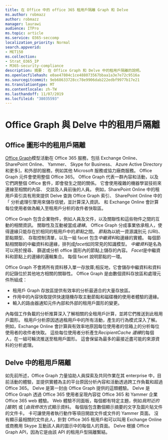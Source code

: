 ```yaml
---
title: 在 Office 中的 office 365 租用戶隔離 Graph 和 Delve
ms.author: robmazz
author: robmazz
manager: laurawi
audience: ITPro
ms.topic: article
ms.service: O365-seccomp
localization_priority: Normal
search.appverid:
- MET150
ms.collection:
- Strat_O365_IP
- M365-security-compliance
description: 摘要： 在 Office Graph 和 Delve 中的租用戶隔離的說明。
ms.openlocfilehash: e0ae47804c1ce488073567bbaa1a3e7e72c9516a
ms.sourcegitcommit: 9eb68633728cc78e9906dab222edbf9977b17e21
ms.translationtype: MT
ms.contentlocale: zh-TW
ms.lasthandoff: 11/07/2019
ms.locfileid: "38035593"
---
```

# <a name="tenant-isolation-in-the-office-graph-and-delve"></a>Office Graph 與 Delve 中的租用戶隔離

## <a name="tenant-isolation-in-the-office-graph"></a>Office 圖形中的租用戶隔離

[Office Graph](https://developer.microsoft.com)模型活動在 Office 365 服務，包括 Exchange Online、 SharePoint Online、 Yammer、 Skype for Business、 Azure Active Directory 和更多]，和外部的服務，例如其他 Microsoft 服務或協力廠商服務。 Office Graph 元件會使用整個 Office 365。 Office Graph 代表一群內容和活動，以及它們跨整個 Office 套件，即會發生之間的關係。 它會使用複雜的機器學習技術來連線至相關的內容、 交談及人員前後的人員。 例如，SharePoint Online 中的租用戶索引具有用來提供 Delve 查詢 Office Graph 索引、 SharePoint Online 中的 「 分析處理引擎用來儲存信號，並計算深入資訊、 和 Exchange Online 會計算每位使用者做為輸入至租用戶分析的收件者快取區。

Office Graph 包含企業物件，例如人員及文件，以及關聯性和這些物件之間的互動的相關資訊。 關聯性及互動被當成*邊緣*。 Office Graph 分成事業依承租人，使得邊緣只能存在於相同的租用戶中的*節點*之間。 *節點*為以統一資源識別元 (URI)、 節點類型、 存取控制清單，以及一組 facet 包含*中繼資料*和邊緣的實體。 每個節點相關聯的中繼資料和邊緣，排列成*facet*如同常見的知識模型。 *中繼資料*是名為可以用於搜尋、 篩選或分析 office 圖形內的節點上儲存的內容。 *Facet*是中繼資料和節點上的邊緣的邏輯集合。 每個 facet 說明節點的一環。 

Office Graph 不會將所有資料移入單一存放庫;相反地，它會儲存中繼資料和資料的記錄位於其他地方相關的關聯性。 Office Graph 是由數個資料存放區和處理元件所組成：

- 租用戶 Graph 存放區提供有效率的分析最適合的大量存放區。
- 作用中的內容快取提供快速隨機存取主動節點和磁碟機的使用者體驗的邊緣。
- 輸入的路由器通知元件內部和外部的租用戶圖形的變更。

內每個工作負載的分析推算深入了解相關的全租用戶計算，並將它們推送到此租用戶圖形。 租用戶分析原因透過租用戶中的所有活動，產生的行為模式深入了解。 例如，Exchange Online 會計算與有效率地原因每位使用者的信箱上的分析每位使用者的收件者快取。 這些每位使用者分析產生*RecipientCache 邊緣*的每個人，在一組可輪流推送至租用戶圖形。 這會保留為最多的最接近盡可能的來源資料的分析處理。

## <a name="tenant-isolation-in-delve"></a>Delve 中的租用戶隔離

如先前所述，Office Graph 力量協助人員探索及共同作業在其 enterprise 中，目前活動的體驗，並提供實體為主的平台原因分析內容和活動透過跨工作負載和超過 Office 365。 Delve 是第一封由 Office Graph 提供的這類體驗。
Delve 是 Office Graph 透過 Office 365 使用者呈現內容從 Office 365 和 Yammer 企業 Office 365 web 體驗。 Web 體驗不同面板，每個都有特定主題，例如*我附近的 [趨勢*] 或 [*由我修改*方式顯示資料。 每個版包含數個顯示摘要的文字及圖片貼文件的文件卡。 卡可讓使用者執行動作等項目開啟文件或文件的 Yammer 頁面。 沒有顯示最相關的文件此人，針對 Office 365 租用戶和可以叫用 Exchange Online 或商務用 Skype 互動該人員的圖示中的每個人的頁面。 Delve 根據 Office Graph API，因為它是由該 API 的租用戶型隔離繫結。